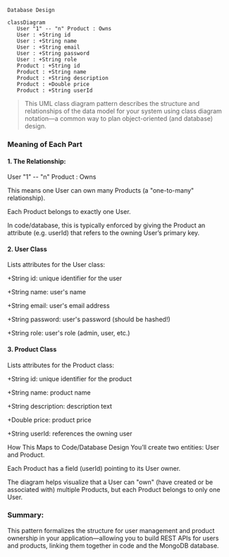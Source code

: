     Database Design
````  
classDiagram
   User "1" -- "n" Product : Owns 
   User : +String id
   User : +String name
   User : +String email
   User : +String password
   User : +String role
   Product : +String id
   Product : +String name
   Product : +String description
   Product : +Double price
   Product : +String userId
````
> This UML class diagram pattern describes the structure and relationships of the data model for your system using class diagram notation—a common way to plan object-oriented (and database) design.

### Meaning of Each Part
#### 1. The Relationship:
   User "1" -- "n" Product : Owns

This means one User can own many Products (a "one-to-many" relationship).

Each Product belongs to exactly one User.

In code/database, this is typically enforced by giving the Product an attribute (e.g. userId) that refers to the owning User’s primary key.

#### 2. User Class
   Lists attributes for the User class:

+String id: unique identifier for the user

+String name: user's name

+String email: user's email address

+String password: user's password (should be hashed!)

+String role: user's role (admin, user, etc.)

#### 3. Product Class
   Lists attributes for the Product class:

+String id: unique identifier for the product

+String name: product name

+String description: description text

+Double price: product price

+String userId: references the owning user

How This Maps to Code/Database Design
You’ll create two entities: User and Product.

Each Product has a field (userId) pointing to its User owner.

The diagram helps visualize that a User can "own" (have created or be associated with) multiple Products, but each Product belongs to only one User.

### Summary:
This pattern formalizes the structure for user management and product ownership in your application—allowing you to build REST APIs for users and products, linking them together in code and the MongoDB database.
